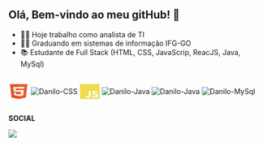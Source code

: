 ## <b>Olá, Bem-vindo ao meu gitHub!</b> 👋

- 👮‍♂️ Hoje trabalho como analista de TI 
- 👨‍🎓 Graduando em sistemas de informação IFG-GO
- 📚 Estudante de Full Stack (HTML, CSS, JavaScrip, ReacJS, Java, MySql)

<div style="display: inline_block"><br>
  <img align="center" alt="Danilo-HTML" height="30" width="40" src="https://raw.githubusercontent.com/devicons/devicon/master/icons/html5/html5-original.svg">
  <img align="center" alt="Danilo-CSS" height="30" width="40" src="https://cdn.jsdelivr.net/gh/devicons/devicon/icons/css3/css3-original.svg" />
  <img align="center" alt="Danilo-JS" height="30" width="40" src="https://raw.githubusercontent.com/devicons/devicon/master/icons/javascript/javascript-plain.svg">
  <img align="center" alt="Danilo-Java" height="30" width="40" src="https://cdn.jsdelivr.net/gh/devicons/devicon/icons/react/react-original.svg" />
  <img align="center" alt="Danilo-Java" height="30" width="40" src="https://cdn.jsdelivr.net/gh/devicons/devicon/icons/java/java-original-wordmark.svg" />
  <img align="center" alt="Danilo-MySql" height="40" width="50" src="https://cdn.jsdelivr.net/gh/devicons/devicon/icons/mysql/mysql-plain-wordmark.svg" />
</div>

##

<div>
  <p><b>SOCIAL</b></p>
  <a href="https://www.linkedin.com/in/danilo-gabriel/" target="_blank"><img src="https://img.shields.io/badge/-LinkedIn-%230077B5?style=for-the-badge&logo=linkedin&logoColor=white" target="_blank"></a> 
</div>
